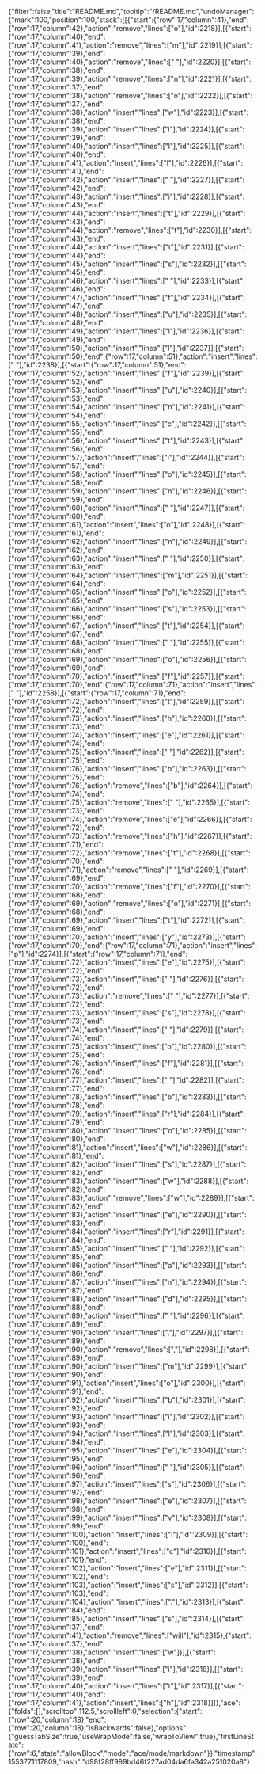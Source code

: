 {"filter":false,"title":"README.md","tooltip":"/README.md","undoManager":{"mark":100,"position":100,"stack":[[{"start":{"row":17,"column":41},"end":{"row":17,"column":42},"action":"remove","lines":["o"],"id":2218}],[{"start":{"row":17,"column":40},"end":{"row":17,"column":41},"action":"remove","lines":["m"],"id":2219}],[{"start":{"row":17,"column":39},"end":{"row":17,"column":40},"action":"remove","lines":[" "],"id":2220}],[{"start":{"row":17,"column":38},"end":{"row":17,"column":39},"action":"remove","lines":["n"],"id":2221}],[{"start":{"row":17,"column":37},"end":{"row":17,"column":38},"action":"remove","lines":["o"],"id":2222}],[{"start":{"row":17,"column":37},"end":{"row":17,"column":38},"action":"insert","lines":["w"],"id":2223}],[{"start":{"row":17,"column":38},"end":{"row":17,"column":39},"action":"insert","lines":["i"],"id":2224}],[{"start":{"row":17,"column":39},"end":{"row":17,"column":40},"action":"insert","lines":["l"],"id":2225}],[{"start":{"row":17,"column":40},"end":{"row":17,"column":41},"action":"insert","lines":["l"],"id":2226}],[{"start":{"row":17,"column":41},"end":{"row":17,"column":42},"action":"insert","lines":[" "],"id":2227}],[{"start":{"row":17,"column":42},"end":{"row":17,"column":43},"action":"insert","lines":["i"],"id":2228}],[{"start":{"row":17,"column":43},"end":{"row":17,"column":44},"action":"insert","lines":["t"],"id":2229}],[{"start":{"row":17,"column":43},"end":{"row":17,"column":44},"action":"remove","lines":["t"],"id":2230}],[{"start":{"row":17,"column":43},"end":{"row":17,"column":44},"action":"insert","lines":["t"],"id":2231}],[{"start":{"row":17,"column":44},"end":{"row":17,"column":45},"action":"insert","lines":["s"],"id":2232}],[{"start":{"row":17,"column":45},"end":{"row":17,"column":46},"action":"insert","lines":[" "],"id":2233}],[{"start":{"row":17,"column":46},"end":{"row":17,"column":47},"action":"insert","lines":["f"],"id":2234}],[{"start":{"row":17,"column":47},"end":{"row":17,"column":48},"action":"insert","lines":["u"],"id":2235}],[{"start":{"row":17,"column":48},"end":{"row":17,"column":49},"action":"insert","lines":["l"],"id":2236}],[{"start":{"row":17,"column":49},"end":{"row":17,"column":50},"action":"insert","lines":["l"],"id":2237}],[{"start":{"row":17,"column":50},"end":{"row":17,"column":51},"action":"insert","lines":[" "],"id":2238}],[{"start":{"row":17,"column":51},"end":{"row":17,"column":52},"action":"insert","lines":["f"],"id":2239}],[{"start":{"row":17,"column":52},"end":{"row":17,"column":53},"action":"insert","lines":["u"],"id":2240}],[{"start":{"row":17,"column":53},"end":{"row":17,"column":54},"action":"insert","lines":["n"],"id":2241}],[{"start":{"row":17,"column":54},"end":{"row":17,"column":55},"action":"insert","lines":["c"],"id":2242}],[{"start":{"row":17,"column":55},"end":{"row":17,"column":56},"action":"insert","lines":["t"],"id":2243}],[{"start":{"row":17,"column":56},"end":{"row":17,"column":57},"action":"insert","lines":["i"],"id":2244}],[{"start":{"row":17,"column":57},"end":{"row":17,"column":58},"action":"insert","lines":["o"],"id":2245}],[{"start":{"row":17,"column":58},"end":{"row":17,"column":59},"action":"insert","lines":["n"],"id":2246}],[{"start":{"row":17,"column":59},"end":{"row":17,"column":60},"action":"insert","lines":[" "],"id":2247}],[{"start":{"row":17,"column":60},"end":{"row":17,"column":61},"action":"insert","lines":["o"],"id":2248}],[{"start":{"row":17,"column":61},"end":{"row":17,"column":62},"action":"insert","lines":["n"],"id":2249}],[{"start":{"row":17,"column":62},"end":{"row":17,"column":63},"action":"insert","lines":[" "],"id":2250}],[{"start":{"row":17,"column":63},"end":{"row":17,"column":64},"action":"insert","lines":["m"],"id":2251}],[{"start":{"row":17,"column":64},"end":{"row":17,"column":65},"action":"insert","lines":["o"],"id":2252}],[{"start":{"row":17,"column":65},"end":{"row":17,"column":66},"action":"insert","lines":["s"],"id":2253}],[{"start":{"row":17,"column":66},"end":{"row":17,"column":67},"action":"insert","lines":["t"],"id":2254}],[{"start":{"row":17,"column":67},"end":{"row":17,"column":68},"action":"insert","lines":[" "],"id":2255}],[{"start":{"row":17,"column":68},"end":{"row":17,"column":69},"action":"insert","lines":["o"],"id":2256}],[{"start":{"row":17,"column":69},"end":{"row":17,"column":70},"action":"insert","lines":["f"],"id":2257}],[{"start":{"row":17,"column":70},"end":{"row":17,"column":71},"action":"insert","lines":[" "],"id":2258}],[{"start":{"row":17,"column":71},"end":{"row":17,"column":72},"action":"insert","lines":["t"],"id":2259}],[{"start":{"row":17,"column":72},"end":{"row":17,"column":73},"action":"insert","lines":["h"],"id":2260}],[{"start":{"row":17,"column":73},"end":{"row":17,"column":74},"action":"insert","lines":["e"],"id":2261}],[{"start":{"row":17,"column":74},"end":{"row":17,"column":75},"action":"insert","lines":[" "],"id":2262}],[{"start":{"row":17,"column":75},"end":{"row":17,"column":76},"action":"insert","lines":["b"],"id":2263}],[{"start":{"row":17,"column":75},"end":{"row":17,"column":76},"action":"remove","lines":["b"],"id":2264}],[{"start":{"row":17,"column":74},"end":{"row":17,"column":75},"action":"remove","lines":[" "],"id":2265}],[{"start":{"row":17,"column":73},"end":{"row":17,"column":74},"action":"remove","lines":["e"],"id":2266}],[{"start":{"row":17,"column":72},"end":{"row":17,"column":73},"action":"remove","lines":["h"],"id":2267}],[{"start":{"row":17,"column":71},"end":{"row":17,"column":72},"action":"remove","lines":["t"],"id":2268}],[{"start":{"row":17,"column":70},"end":{"row":17,"column":71},"action":"remove","lines":[" "],"id":2269}],[{"start":{"row":17,"column":69},"end":{"row":17,"column":70},"action":"remove","lines":["f"],"id":2270}],[{"start":{"row":17,"column":68},"end":{"row":17,"column":69},"action":"remove","lines":["o"],"id":2271}],[{"start":{"row":17,"column":68},"end":{"row":17,"column":69},"action":"insert","lines":["t"],"id":2272}],[{"start":{"row":17,"column":69},"end":{"row":17,"column":70},"action":"insert","lines":["y"],"id":2273}],[{"start":{"row":17,"column":70},"end":{"row":17,"column":71},"action":"insert","lines":["p"],"id":2274}],[{"start":{"row":17,"column":71},"end":{"row":17,"column":72},"action":"insert","lines":["e"],"id":2275}],[{"start":{"row":17,"column":72},"end":{"row":17,"column":73},"action":"insert","lines":[" "],"id":2276}],[{"start":{"row":17,"column":72},"end":{"row":17,"column":73},"action":"remove","lines":[" "],"id":2277}],[{"start":{"row":17,"column":72},"end":{"row":17,"column":73},"action":"insert","lines":["s"],"id":2278}],[{"start":{"row":17,"column":73},"end":{"row":17,"column":74},"action":"insert","lines":[" "],"id":2279}],[{"start":{"row":17,"column":74},"end":{"row":17,"column":75},"action":"insert","lines":["o"],"id":2280}],[{"start":{"row":17,"column":75},"end":{"row":17,"column":76},"action":"insert","lines":["f"],"id":2281}],[{"start":{"row":17,"column":76},"end":{"row":17,"column":77},"action":"insert","lines":[" "],"id":2282}],[{"start":{"row":17,"column":77},"end":{"row":17,"column":78},"action":"insert","lines":["b"],"id":2283}],[{"start":{"row":17,"column":78},"end":{"row":17,"column":79},"action":"insert","lines":["r"],"id":2284}],[{"start":{"row":17,"column":79},"end":{"row":17,"column":80},"action":"insert","lines":["o"],"id":2285}],[{"start":{"row":17,"column":80},"end":{"row":17,"column":81},"action":"insert","lines":["w"],"id":2286}],[{"start":{"row":17,"column":81},"end":{"row":17,"column":82},"action":"insert","lines":["s"],"id":2287}],[{"start":{"row":17,"column":82},"end":{"row":17,"column":83},"action":"insert","lines":["w"],"id":2288}],[{"start":{"row":17,"column":82},"end":{"row":17,"column":83},"action":"remove","lines":["w"],"id":2289}],[{"start":{"row":17,"column":82},"end":{"row":17,"column":83},"action":"insert","lines":["e"],"id":2290}],[{"start":{"row":17,"column":83},"end":{"row":17,"column":84},"action":"insert","lines":["r"],"id":2291}],[{"start":{"row":17,"column":84},"end":{"row":17,"column":85},"action":"insert","lines":[" "],"id":2292}],[{"start":{"row":17,"column":85},"end":{"row":17,"column":86},"action":"insert","lines":["a"],"id":2293}],[{"start":{"row":17,"column":86},"end":{"row":17,"column":87},"action":"insert","lines":["n"],"id":2294}],[{"start":{"row":17,"column":87},"end":{"row":17,"column":88},"action":"insert","lines":["d"],"id":2295}],[{"start":{"row":17,"column":88},"end":{"row":17,"column":89},"action":"insert","lines":[" "],"id":2296}],[{"start":{"row":17,"column":89},"end":{"row":17,"column":90},"action":"insert","lines":[","],"id":2297}],[{"start":{"row":17,"column":89},"end":{"row":17,"column":90},"action":"remove","lines":[","],"id":2298}],[{"start":{"row":17,"column":89},"end":{"row":17,"column":90},"action":"insert","lines":["m"],"id":2299}],[{"start":{"row":17,"column":90},"end":{"row":17,"column":91},"action":"insert","lines":["o"],"id":2300}],[{"start":{"row":17,"column":91},"end":{"row":17,"column":92},"action":"insert","lines":["b"],"id":2301}],[{"start":{"row":17,"column":92},"end":{"row":17,"column":93},"action":"insert","lines":["i"],"id":2302}],[{"start":{"row":17,"column":93},"end":{"row":17,"column":94},"action":"insert","lines":["l"],"id":2303}],[{"start":{"row":17,"column":94},"end":{"row":17,"column":95},"action":"insert","lines":["e"],"id":2304}],[{"start":{"row":17,"column":95},"end":{"row":17,"column":96},"action":"insert","lines":[" "],"id":2305}],[{"start":{"row":17,"column":96},"end":{"row":17,"column":97},"action":"insert","lines":["s"],"id":2306}],[{"start":{"row":17,"column":97},"end":{"row":17,"column":98},"action":"insert","lines":["e"],"id":2307}],[{"start":{"row":17,"column":98},"end":{"row":17,"column":99},"action":"insert","lines":["v"],"id":2308}],[{"start":{"row":17,"column":99},"end":{"row":17,"column":100},"action":"insert","lines":["i"],"id":2309}],[{"start":{"row":17,"column":100},"end":{"row":17,"column":101},"action":"insert","lines":["c"],"id":2310}],[{"start":{"row":17,"column":101},"end":{"row":17,"column":102},"action":"insert","lines":["e"],"id":2311}],[{"start":{"row":17,"column":102},"end":{"row":17,"column":103},"action":"insert","lines":["s"],"id":2312}],[{"start":{"row":17,"column":103},"end":{"row":17,"column":104},"action":"insert","lines":["."],"id":2313}],[{"start":{"row":17,"column":84},"end":{"row":17,"column":85},"action":"insert","lines":["s"],"id":2314}],[{"start":{"row":17,"column":37},"end":{"row":17,"column":41},"action":"remove","lines":["will"],"id":2315},{"start":{"row":17,"column":37},"end":{"row":17,"column":38},"action":"insert","lines":["w"]}],[{"start":{"row":17,"column":38},"end":{"row":17,"column":39},"action":"insert","lines":["i"],"id":2316}],[{"start":{"row":17,"column":39},"end":{"row":17,"column":40},"action":"insert","lines":["t"],"id":2317}],[{"start":{"row":17,"column":40},"end":{"row":17,"column":41},"action":"insert","lines":["h"],"id":2318}]]},"ace":{"folds":[],"scrolltop":112.5,"scrollleft":0,"selection":{"start":{"row":20,"column":18},"end":{"row":20,"column":18},"isBackwards":false},"options":{"guessTabSize":true,"useWrapMode":false,"wrapToView":true},"firstLineState":{"row":6,"state":"allowBlock","mode":"ace/mode/markdown"}},"timestamp":1553771117809,"hash":"d98f28ff989bd46f227ad04da6fa342a251020a8"}